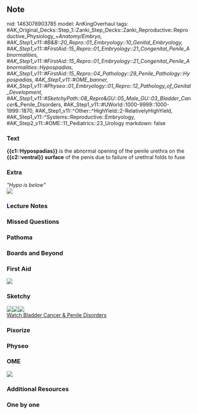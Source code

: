 ## Note
nid: 1463078903785
model: AnKingOverhaul
tags: #AK_Original_Decks::Step_1::Zanki_Step_Decks::Zanki_Reproductive::Reproductive_Physiology_+_Anatomy/Embryo, #AK_Step1_v11::#B&B::20_Repro::01_Embryology::10_Genital_Embryology, #AK_Step1_v11::#FirstAid::15_Repro::01_Embryology::21_Congenital_Penile_Abnormalities, #AK_Step1_v11::#FirstAid::15_Repro::01_Embryology::21_Congenital_Penile_Abnormalities::Hypospadias, #AK_Step1_v11::#FirstAid::15_Repro::04_Pathology::29_Penile_Pathology::Hypospadias, #AK_Step1_v11::#OME_banner, #AK_Step1_v11::#Physeo::01_Embryology::01_Repro::12_Pathology_of_Genital_Development, #AK_Step1_v11::#SketchyPath::08_Repro_&_GU::05_Male_GU::03_Bladder_Cancer_&_Penile_Disorders, #AK_Step1_v11::#UWorld::1000-9999::1000-1999::1870, #AK_Step1_v11::^Other::^HighYield::2-RelativelyHighYield, #AK_Step1_v11::^Systems::Reproductive::Embryology, #AK_Step2_v11::#OME::11_Pediatrics::23_Urology
markdown: false

### Text
<div>
  <b>{{c1::Hypospadias}}</b> is the abnormal opening of the penile
  urethra on the <b>{{c2::ventral}} surface</b> of the penis due to
  failure of urethral folds to fuse
</div>

### Extra
<div>
  <i>"Hypo is below"</i>
</div>
<div><img src="paste-345555888767148.jpg"></div>

### Lecture Notes


### Missed Questions


### Pathoma


### Boards and Beyond


### First Aid
<img src="tmpZHst4t.png">

### Sketchy
<div><img src=
"clip_image001-50557d2b1f60b3624717433a92183fe0d03877d9.png"><img src="clip_image002-4a4e3bd59189fc2b1da6598b854d68c5de8c140a.png"><img src="Complete%20Sketch.jpg"></div><a href="https://dashboard.sketchy.com/study/medical/courses/medical-pathophysiology/units/medical-pathophysiology-reproductive-gu/videos/medical-pathophysiology-reproductive-and-gu-male-gu-bladder-cancer-and-penile-disorders?utm_source=anki&utm_medium=partnership&utm_campaign=february_update&utm_content=medical">Watch
Bladder Cancer & Penile Disorders</a>

### Pixorize


### Physeo


### OME
<div class="ome-widget">
  <a href="https://onlinemeded.org?ref=anki"><img src=
  "_OME_AnkiFlashcards_General_4.png"></a>
</div>

### Additional Resources


### One by one

